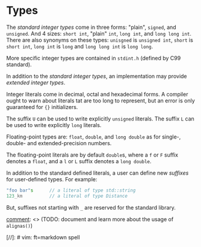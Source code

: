 Types
=====

[comment]: <> (TODO: write about char literals and types, whole §6.2.3)

The *standard integer types* come in three forms:  "plain", `signed`, and
`unsigned`.  And 4 sizes:  `short int`, "plain" `int`, `long int`, and
`long long int`.  There are also synonyms on these types:
`unisgned` is `unsigned int`, `short` is `short int`, `long int` is `long` and
`long long int` is `long long`.

More specific integer types are contained in `stdint.h` (defined by C99 standard).

In addition to the *standard integer types*, an implementation may provide
*extended integer types*.

Integer literals come in decimal, octal and hexadecimal forms.
A compiler ought to warn about literals tat are too long to represent,
but an error is only guaranteed for `{}` initializers.

The suffix `U` can be used to write explicitly `unsigned` literals.
The suffix `L` can be used to write explicitly `long` literals.

[comment]: <> (TODO: note down integer literal types from §6.2.4.2)

Floating-point types are:  `float`, `double`, and `long double` as for
single-, double- and extended-precision numbers.

The floating-point literals are by default `double`s, where a `f` or `F`
suffix denotes a `float`, and a `l` or `L` suffix denotes a `long double`.

[comment]: <> (TODO: write down the table from §6.2.6)

In addition to the standard defined literals, a user can define new *suffixes*
for user-defined types.  For example:

```c++
"foo bar"s		// a literal of type std::string
123_km			// a literal of type Distance
```

But, suffixes not starting with `_` are reserved for the standard library.

[comment]: <> (TODO: document and learn more about the usage of `alignas()`)

[//]:	# vim: ft=markdown spell
